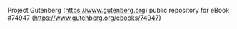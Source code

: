 Project Gutenberg (https://www.gutenberg.org) public repository for
eBook #74947 (https://www.gutenberg.org/ebooks/74947)
